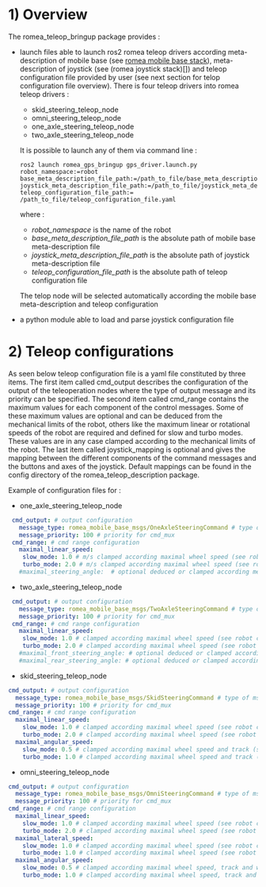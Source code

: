 # 1) Overview #

The romea_teleop_bringup package provides  : 

 - launch files able to launch ros2 romea teleop drivers according meta-description of mobile base (see [romea mobile base stack]()), meta-description of joystick (see (romea joystick stack)[]) and teleop configuration file  provided by user (see next section for telop configuration file overview). There is four teleop drivers into romea teleop drivers : 
    - skid_steering_teleop_node 
    - omni_steering_teleop_node
    - one_axle_steering_teleop_node
    - two_axle_steering_teleop_node

   It is possible to launch any of them via command line : 

    ```console
    ros2 launch romea_gps_bringup gps_driver.launch.py robot_namespace:=robot base_meta_description_file_path:=/path_to_file/base_meta_description_file.yaml 
    joystick_meta_description_file_path:=/path_to_file/joystick_meta_description_file.yaml
    teleop_configuration_file_path:= /path_to_file/teleop_configuration_file.yaml
    ```
   where :

   - *robot_namespace* is the name of the robot 
   - *base_meta_description_file_path* is the absolute path of mobile base meta-description file    
   - *joystick_meta_description_file_path* is the absolute path of joystick meta-description file    
   - *teleop_configuration_file_path* is the absolute path of teleop configuration file

   The telop node will be selected automatically according the mobile base meta-description and teleop configuration    

 - a python module able to load and parse joystick configuration file

# 2) Teleop configurations 

As seen below teleop configuration file is a yaml file constituted by three items. The first item called cmd_output describes the configuration of the output of the teleoperation nodes where the type of output message and its priority can be specified. The second item called cmd_range contains the maximum values for each component of the control messages. Some of these maximum values are optional and can be deduced from the mechanical limits of the robot, others like the maximum linear or rotational speeds of the robot are required and defined for slow and turbo modes. These values are in any case clamped according to the mechanical limits of the robot. The last item called joystick_mapping is optional and gives the mapping between the different components of the command messages and the buttons and axes of the joystick. Default mappings can be found in the config directory of the romea_teleop_description package.

Example of configuration files for  :
- one_axle_steering_teleop_node 
```yaml
 cmd_output: # output configuration
   message_type: romea_mobile_base_msgs/OneAxleSteeringCommand # type of msg published by teleop
   message_priority: 100 # priority for cmd_mux
 cmd_range: # cmd range configuration
   maximal_linear_speed: 
    slow_mode: 1.0 # m/s clamped according maximal wheel speed (see robot configuration)
    turbo_mode: 2.0 # m/s clamped according maximal wheel speed (see robot configuration)
   #maximal_steering_angle:  # optional deduced or clamped according mechanical limits (see robot configuration)
```

- two_axle_steering_teleop_node 
```yaml
 cmd_output: # output configuration
   message_type: romea_mobile_base_msgs/TwoAxleSteeringCommand # type of msg published by teleop
   message_priority: 100 # priority for cmd_mux
 cmd_range: # cmd range configuration
   maximal_linear_speed: 
    slow_mode: 1.0 # clamped according maximal wheel speed (see robot configuration)
    turbo_mode: 2.0 # clamped according maximal wheel speed (see robot configuration)
   #maximal_front_steering_angle: # optional deduced or clamped according mechanical limits (see robot configuration)
   #maximal_rear_steering_angle: # optional deduced or clamped according mechanical limits (see robot configuration)
```
- skid_steering_teleop_node 
```yaml
cmd_output: # output configuration
  message_type: romea_mobile_base_msgs/SkidSteeringCommand # type of msg published by teleop
  message_priority: 100 # priority for cmd_mux
cmd_range: # cmd range configuration
  maximal_linear_speed:
    slow_mode: 1.0 # clamped according maximal wheel speed (see robot configuration)
    turbo_mode: 2.0 # clamped according maximal wheel speed (see robot configuration)
  maximal_angular_speed:
    slow_mode: 0.5 # clamped according maximal wheel speed and track (see robot configuration)
    turbo_mode: 1.0 # clamped according maximal wheel speed and track (see robot configuration)
```
- omni_steering_teleop_node 
```yaml
cmd_output: # output configuration
  message_type: romea_mobile_base_msgs/OmniSteeringCommand # type of msg published by teleop
  message_priority: 100 # priority for cmd_mux
cmd_range: # cmd range configuration
  maximal_linear_speed:
    slow_mode: 1.0 # clamped according maximal wheel speed (see robot configuration)
    turbo_mode: 2.0 # clamped according maximal wheel speed (see robot configuration)
  maximal_lateral_speed:
    slow_mode: 1.0 # clamped according maximal wheel speed (see robot configuration)
    turbo_mode: 1.0 # clamped according maximal wheel speed (see robot configuration)
  maximal_angular_speed:
    slow_mode: 0.5 # clamped according maximal wheel speed, track and wheelbase (see robot configuration)
    turbo_mode: 1.0 # clamped according maximal wheel speed, track and wheelbase (see robot configuration)
```
